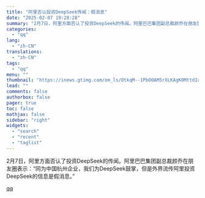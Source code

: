 ```yaml
---
title: "阿里否认投资DeepSeek传闻：假消息"
date: "2025-02-07 19:28:28"
summary: "2月7日，阿里方面否认了投资DeepSeek的传闻。阿里巴巴集团副总裁颜乔在朋友圈表示：“同为中国杭..."
categories:
  - "qq"
lang:
  - "zh-CN"
translations:
  - "zh-CN"
tags:
  - "qq"
menu: ""
thumbnail: "https://inews.gtimg.com/om_ls/OtkqM--1PbO0AM5rXLKAgK0MttdIurzdy20f6n01m4gPIAA_640360/0"
lead: ""
comments: false
authorbox: false
pager: true
toc: false
mathjax: false
sidebar: "right"
widgets:
  - "search"
  - "recent"
  - "taglist"
---
```


2月7日，阿里方面否认了投资DeepSeek的传闻。阿里巴巴集团副总裁颜乔在朋友圈表示：“同为中国杭州企业，我们为DeepSeek鼓掌，但是外界流传阿里投资DeepSeek的信息是假消息。”

[qq](https://new.qq.com/rain/a/20250207A0822U00)
